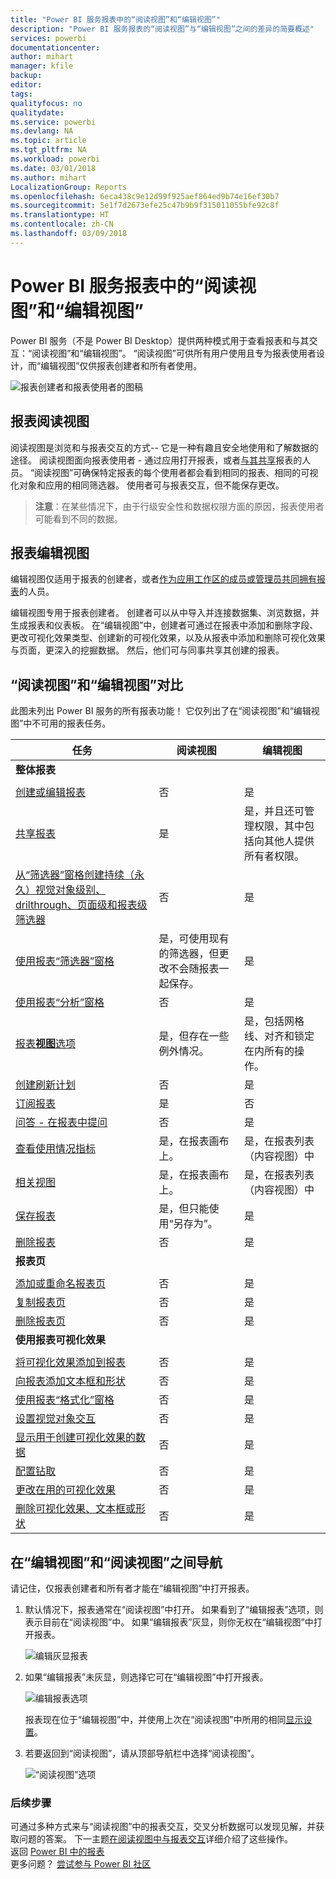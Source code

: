 ```yaml
---
title: "Power BI 服务报表中的“阅读视图”和“编辑视图”"
description: "Power BI 服务报表的“阅读视图”与“编辑视图”之间的差异的简要概述"
services: powerbi
documentationcenter: 
author: mihart
manager: kfile
backup: 
editor: 
tags: 
qualityfocus: no
qualitydate: 
ms.service: powerbi
ms.devlang: NA
ms.topic: article
ms.tgt_pltfrm: NA
ms.workload: powerbi
ms.date: 03/01/2018
ms.author: mihart
LocalizationGroup: Reports
ms.openlocfilehash: 6eca438c9e12d99f925aef864ed9b74e16ef30b7
ms.sourcegitcommit: 5e1f7d2673efe25c47b9b9f315011055bfe92c8f
ms.translationtype: HT
ms.contentlocale: zh-CN
ms.lasthandoff: 03/09/2018
---
```

# <a name="reading-view-and-editing-view-in-power-bi-service-reports"></a>Power BI 服务报表中的“阅读视图”和“编辑视图”
Power BI 服务（不是 Power BI Desktop）提供两种模式用于查看报表和与其交互：“阅读视图”和“编辑视图”。 “阅读视图”可供所有用户使用且专为报表使用者设计，而“编辑视图”仅供报表创建者和所有者使用。 

![报表创建者和报表使用者的图稿](media/service-reading-view-and-editing-view/power-bi-creators-consumers.png)

## <a name="report-reading-view"></a>报表阅读视图

 阅读视图是浏览和与报表交互的方式-- 它是一种有趣且安全地使用和了解数据的途径。 阅读视图面向报表使用者 - 通过应用打开报表，或者[与其共享](service-share-dashboards.md)报表的人员。 “阅读视图”可确保特定报表的每个使用者都会看到相同的报表、相同的可视化对象和应用的相同筛选器。  使用者可与报表交互，但不能保存更改。

>**注意**：在某些情况下，由于行级安全性和数据权限方面的原因，报表使用者可能看到不同的数据。 

## <a name="report-editing-view"></a>报表编辑视图

编辑视图仅适用于报表的创建者，或者[作为应用工作区的成员或管理员共同拥有报表](service-create-distribute-apps.md)的人员。

编辑视图专用于报表创建者。 创建者可以从中导入并连接数据集、浏览数据，并生成报表和仪表板。 在“编辑视图”中，创建者可通过在报表中添加和删除字段、更改可视化效果类型、创建新的可视化效果，以及从报表中添加和删除可视化效果与页面，更深入的挖掘数据。 然后，他们可与同事共享其创建的报表。

## <a name="reading-view-versus-editing-view"></a>“阅读视图”和“编辑视图”对比
此图未列出 Power BI 服务的所有报表功能！ 它仅列出了在“阅读视图”和“编辑视图”中不可用的报表任务。 


|任务  | 阅读视图  | 编辑视图 |
|-------------------------|-------|-------|
|**整体报表**  |
||||
| [创建或编辑报表](service-report-create-new.md) | 否  | 是 |
| [共享报表](service-share-reports.md)| 是 | 是，并且还可管理权限，其中包括向其他人提供所有者权限。 |
| [从“筛选器”窗格创建持续（永久）视觉对象级别、drilthrough、页面级和报表级筛选器](power-bi-report-add-filter.md) | 否  | 是 |
| [使用报表“筛选器”窗格](power-bi-how-to-report-filter.md) | 是，可使用现有的筛选器，但更改不会随报表一起保存。 | 是 |
| [使用报表“分析”窗格](service-analytics-pane.md) | 否 | 是 |
| [报表**视图**选项](power-bi-report-display-settings.md) | 是，但存在一些例外情况。 | 是，包括网格线、对齐和锁定在内所有的操作。 |
| [创建刷新计划](refresh-data.md) | 否  | 是 |
| [订阅报表](service-report-subscribe.md) | 是 | 否 |
| [问答 - 在报表中提问](power-bi-q-and-a.md) | 否  | 是 |
| [查看使用情况指标](service-usage-metrics.md) | 是，在报表画布上。 | 是，在报表列表（内容视图）中 |
| [相关视图](service-related-content.md) | 是，在报表画布上。 | 是，在报表列表（内容视图）中 |
| [保存报表](service-report-save.md) | 是，但只能使用“另存为”。 | 是 |
| [删除报表](service-delete.md) | 否  | 是 |
|**报表页** |
||||
| [添加或重命名报表页](power-bi-report-add-page.md)  | 否  | 是  |
| [复制报表页](power-bi-report-copy-paste-page.md) | 否  | 是 |
| [删除报表页](service-delete.md) | 否 | 是 |
|**使用报表可视化效果**|
||||
| [将可视化效果添加到报表](power-bi-report-add-visualizations-i.md) | 否  | 是 |
| [向报表添加文本框和形状](power-bi-reports-add-text-and-shapes.md) | 否  | 是 |
| [使用报表“格式化”窗格](service-the-report-editor-take-a-tour.md) | 否 | 是 |
| [设置视觉对象交互](service-reports-visual-interactions.md) | 否  | 是 |
| [显示用于创建可视化效果的数据](service-reports-show-data.md) | 否  | 是 |
| [配置钻取](power-bi-visualization-drill-down.md) | 否  | 是 |
| [更改在用的可视化效果](power-bi-report-change-visualization-type.md) | 否 | 是|
| [删除可视化效果、文本框或形状](service-delete.md)| 否 | 是 |


## <a name="navigating-between-editing-view-and-reading-view"></a>在“编辑视图”和“阅读视图”之间导航
请记住，仅报表创建者和所有者才能在“编辑视图”中打开报表。

1. 默认情况下，报表通常在“阅读视图”中打开。 如果看到了“编辑报表”选项，则表示目前在“阅读视图”中。 如果“编辑报表”灰显，则你无权在“编辑视图”中打开报表。

   ![编辑灰显报表](media/service-reading-view-and-editing-view/power-bi-edit-report-grey.png)

2. 如果“编辑报表”未灰显，则选择它可在“编辑视图”中打开报表。 
   
   ![编辑报表选项](media/service-reading-view-and-editing-view/power-bi-edit-report.png)
   
   报表现在位于“编辑视图”中，并使用上次在“阅读视图”中所用的相同[显示设置](power-bi-report-display-settings.md)。

2. 若要返回到“阅读视图”，请从顶部导航栏中选择“阅读视图”。
   
    ![“阅读视图”选项](media/service-reading-view-and-editing-view/power-bi-reading-view.png)



### <a name="next-steps"></a>后续步骤
可通过多种方式来与“阅读视图”中的报表交互，交叉分析数据可以发现见解，并获取问题的答案。  下一主题[在阅读视图中与报表交互](service-interact-with-a-report-in-editing-view.md)详细介绍了这些操作。    
返回 [Power BI 中的报表](service-reports.md)    
更多问题？ [尝试参与 Power BI 社区](http://community.powerbi.com/) 

